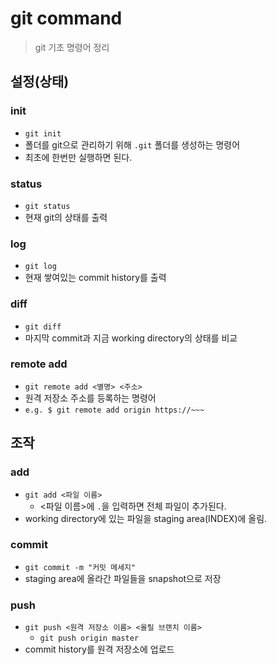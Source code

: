 # git command

> git 기초 명령어 정리



## 설정(상태)

### init

* `git init`
* 폴더를 git으로 관리하기 위해 `.git` 폴더를 생성하는 명령어
* 최초에 한번만 실행하면 된다.



### status

* `git status`
* 현재 git의 상태를 출력



### log

* `git log`
* 현재 쌓여있는 commit history를 출력



### diff

* `git diff`
* 마지막 commit과 지금 working directory의 상태를 비교



### remote add

* `git remote add <별명> <주소>`
* 원격 저장소 주소를 등록하는 명령어
* `e.g. $ git remote add origin https://~~~`



## 조작

### add

* `git add <파일 이름>`
  * <파일 이름>에 `.`을 입력하면 전체 파일이 추가된다.
* working directory에 있는 파일을 staging area(INDEX)에 올림.



### commit

* `git commit -m "커밋 메세지"`
* staging area에 올라간 파일들을 snapshot으로 저장



### push

* `git push <원격 저장소 이름> <올릴 브랜치 이름>`
  * `git push origin master`
* commit history를 원격 저장소에 업로드